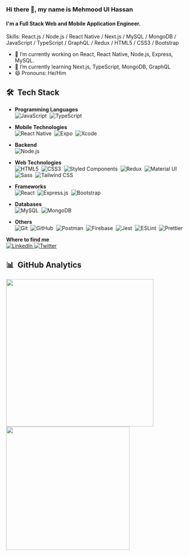 ### Hi there 👋, my name is Mehmood Ul Hassan

#### I'm a Full Stack Web and Mobile Application Engineer.

Skills: React.js / Node.js / React Native / Next.js / MySQL / MongoDB / JavaScript / TypeScript / GraphQL / Redux / HTML5 / CSS3 / Bootstrap

-   🔭 I’m currently working on React, React Native, Node.js, Express, MySQL.
-   🌱 I’m currently learning Next.js, TypeScript, MongoDB, GraphQL
-   😄 Pronouns: He/Him

## 🛠️ &nbsp;Tech Stack

-   **Programming Languages**\
    <img src="https://img.shields.io/badge/JavaScript-F7DF1E?style=for-the-badge&logo=javascript&logoColor=black" alt="JavaScript">&nbsp;
    <img src="https://img.shields.io/badge/typescript%20-%23007ACC.svg?&style=for-the-badge&logo=typescript&logoColor=white" alt="TypeScript">&nbsp;

-   **Mobile Technologies**\
    <img src="https://img.shields.io/badge/React_Native-20232A?style=for-the-badge&logo=react&logoColor=61DAFB" alt="React Native">&nbsp;
    <img src="https://img.shields.io/badge/Expo-000020?style=for-the-badge&logo=expo&logoColor=white" alt="Expo">&nbsp;
    <img src="https://img.shields.io/badge/Xcode-147EFB?style=for-the-badge&logo=xcode&logoColor=white" alt="Xcode">&nbsp;

-   **Backend**\
    <img src="https://img.shields.io/badge/Node.js-339933?style=for-the-badge&logo=node.js&logoColor=white" alt="Node.js">&nbsp;

-   **Web Technologies**\
    <img src="https://img.shields.io/badge/HTML5-E34F26?style=for-the-badge&logo=html5&logoColor=white" alt="HTML5">&nbsp;
    <img src="https://img.shields.io/badge/CSS3-1572B6?style=for-the-badge&logo=css3&logoColor=white" alt="CSS3">&nbsp;
    <img src="https://img.shields.io/badge/styled--components-DB7093?style=for-the-badge&logo=styled-components&logoColor=white" alt="Styled Components">&nbsp;
    <img src="https://img.shields.io/badge/Redux-593D88?style=for-the-badge&logo=redux&logoColor=white" alt="Redux">&nbsp;
    <img src="https://img.shields.io/badge/Material--UI-0081CB?style=for-the-badge&logo=material-ui&logoColor=white" alt="Material UI">&nbsp;
    <img src="https://img.shields.io/badge/Sass-CC6699?style=for-the-badge&logo=sass&logoColor=white" alt="Sass">&nbsp;
    <img src="https://img.shields.io/badge/Tailwind_CSS-38B2AC?style=for-the-badge&logo=tailwind-css&logoColor=white" alt="Tailwind CSS">&nbsp;

-   **Frameworks**\
    <img src="https://img.shields.io/badge/React-20232A?style=for-the-badge&logo=react&logoColor=61DAFB" alt="React">&nbsp;
    <img src="https://img.shields.io/badge/Express.js-000000?style=for-the-badge&logo=express&logoColor=white" alt="Express.js">&nbsp;
    <img src="https://img.shields.io/badge/Bootstrap-563D7C?style=for-the-badge&logo=bootstrap&logoColor=white" alt="Bootstrap">&nbsp;

-   **Databases**\
    <img src="https://img.shields.io/badge/MySQL-00000F?style=for-the-badge&logo=mysql&logoColor=white" alt="MySQL">&nbsp;
    <img src="https://img.shields.io/badge/MongoDB-47A248?style=for-the-badge&logo=mongodb&logoColor=white" alt="MongoDB">&nbsp;

-   **Others**\
    <img src="https://img.shields.io/badge/git%20-%23F05033.svg?&style=for-the-badge&logo=git&logoColor=white" alt="Git">&nbsp;
    <img src="https://img.shields.io/badge/GitHub-100000?style=for-the-badge&logo=github&logoColor=white" alt="GitHub">&nbsp;
    <img src="https://img.shields.io/badge/Postman-FF6C37?style=for-the-badge&logo=Postman&logoColor=white" alt="Postman">&nbsp;
    <img src="https://img.shields.io/badge/firebase-039BE5?style=for-the-badge&logo=firebase&logoColor=ffca28" alt="Firebase">&nbsp;
    <img src="https://img.shields.io/badge/-jest-%23C21325?&style=for-the-badge&logo=jest&logoColor=white" alt="Jest">&nbsp;
    <img src="https://img.shields.io/badge/eslint-4B32C3?style=for-the-badge&logo=eslint&logoColor=white" alt="ESLint">&nbsp;
    <img src="https://img.shields.io/badge/prettier-1A2B34?style=for-the-badge&logo=prettier&logoColor=f7b93e" alt="Prettier">&nbsp;

**Where to find me**\
<a href="https://linkedin.com/in/m-hassan-rahi">
<img src="https://img.shields.io/badge/LinkedIn-0077B5?style=for-the-badge&logo=linkedin&logoColor=white" alt="LinkedIn" >
</a>
<a href="https://twitter.com/M_hassan_rahi">
<img src="https://img.shields.io/badge/Twitter-1DA1F2?style=for-the-badge&logo=twitter&logoColor=white" alt="Twitter" >
</a>

## 📊 &nbsp;GitHub Analytics

<p>
<a href="https://github.com/mhassanrahi">
<img src="https://github-readme-stats.vercel.app/api?username=mhassanrahi&count_private=true&show_icons=true&theme=dark" width="400">
</a>

  <a href="https://github.com/mhassanrahi">
    <img src="https://github-readme-stats.vercel.app/api/top-langs/?username=mhassanrahi&langs_count=5&layout=compact&theme=dark&hide=stylus,scss,php,shell,dockerfile" width="335">
  </a>
</p>
